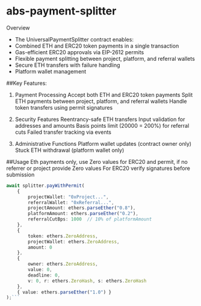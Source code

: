 # abs-payment-splitter

Overview
- The UniversalPaymentSplitter contract enables:
- Combined ETH and ERC20 token payments in a single transaction
- Gas-efficient ERC20 approvals via EIP-2612 permits
- Flexible payment splitting between project, platform, and referral wallets
- Secure ETH transfers with failure handling
- Platform wallet management

##Key Features:

1. Payment Processing
Accept both ETH and ERC20 token payments
Split ETH payments between project, platform, and referral wallets
Handle token transfers using permit signatures

2. Security Features
Reentrancy-safe ETH transfers
Input validation for addresses and amounts
Basis points limit (20000 = 200%) for referral cuts
Failed transfer tracking via events

3. Administrative Functions
Platform wallet updates (contract owner only)
Stuck ETH withdrawal (platform wallet only)

##Usage
Eth payments only, use Zero values for ERC20 and permit, if no referrer or project provide Zero values
For ERC20 verify signatures before submission
```ts
await splitter.payWithPermit(
    {
        projectWallet: "0xProject...",
        referralWallet: "0xReferral...",
        projectAmount: ethers.parseEther("0.8"),
        platformAmount: ethers.parseEther("0.2"),
        referralCutBps: 1000  // 10% of platformAmount
    },
    {
        token: ethers.ZeroAddress,
        projectWallet: ethers.ZeroAddress,
        amount: 0
    },
    {
        owner: ethers.ZeroAddress,
        value: 0,
        deadline: 0,
        v: 0, r: ethers.ZeroHash, s: ethers.ZeroHash
    },
    { value: ethers.parseEther("1.0") }
);```
